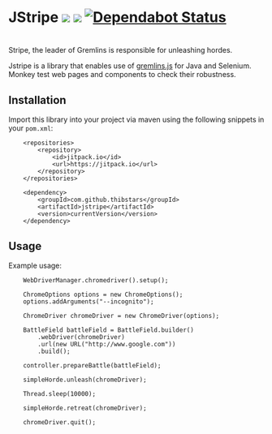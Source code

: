 # JStripe [![](https://jitpack.io/v/Thibstars/JStripe.svg)](https://jitpack.io/#Thibstars/JStripe) [![](https://jitci.com/gh/Thibstars/jstripe/svg)](https://jitci.com/gh/Thibstars/jstripe) [![Dependabot Status](https://api.dependabot.com/badges/status?host=github&repo=Thibstars/JStripe)](https://dependabot.com)
#

Stripe, the leader of Gremlins is responsible for unleashing hordes.

Jstripe is a library that enables use of [gremlins.js](https://github.com/marmelab/gremlins.js) for Java and Selenium.
Monkey test web pages and components to check their robustness.

## Installation
Import this library into your project via maven using the following snippets in your `pom.xml`:

````
	<repositories>
		<repository>
		    <id>jitpack.io</id>
		    <url>https://jitpack.io</url>
		</repository>
	</repositories>
````

````
	<dependency>
	    <groupId>com.github.thibstars</groupId>
	    <artifactId>jstripe</artifactId>
	    <version>currentVersion</version>
	</dependency>
````

## Usage ##

Example usage:

        WebDriverManager.chromedriver().setup();

        ChromeOptions options = new ChromeOptions();
        options.addArguments("--incognito");

        ChromeDriver chromeDriver = new ChromeDriver(options);

        BattleField battleField = BattleField.builder()
            .webDriver(chromeDriver)
            .url(new URL("http://www.google.com"))
            .build();

        controller.prepareBattle(battleField);

        simpleHorde.unleash(chromeDriver);

        Thread.sleep(10000);

        simpleHorde.retreat(chromeDriver);

        chromeDriver.quit();